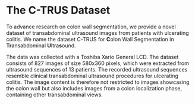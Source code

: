 # The C-TRUS Dataset

To advance research on colon wall segmentation, we provide a novel dataset of transabdominal ultrasound images from patients with ulcerating colitis. We name the dataset C-TRUS for **C**olon Wall Segmentation in **Tr**ansabdominal **U**ltra**s**ound.

The data was collected with a Toshiba Xario General LCD. The dataset consists of 827 images of size 580x360 pixels, which were extracted from ultrasound sequences of 13 patients. The recorded ultrasound sequences resemble clinical transabdominal ultrasound procedures for ulcerating colitis. The image content is therefore not restricted to images showcasing the colon wall but also includes images from a colon localization phase, containing other transabdominal views.

